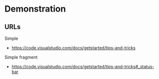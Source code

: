 # Demonstration 

## URLs

Simple 
* https://code.visualstudio.com/docs/getstarted/tips-and-tricks

Simple fragment
* https://code.visualstudio.com/docs/getstarted/tips-and-tricks#_status-bar